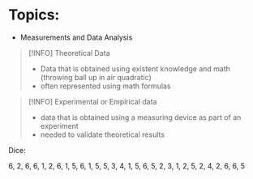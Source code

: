 # Topics:
- Measurements and Data Analysis

>[!INFO] Theoretical Data
>- Data that is obtained using existent knowledge and math (throwing ball up in air quadratic)
>- often represented using math formulas

>[!INFO] Experimental or Empirical data
>- data that is obtained using a measuring device as part of an experiment
>- needed to validate theoretical results

Dice:

6, 2, 6, 6, 1, 2, 6, 1, 5, 6,  1, 5, 5, 3, 4, 1, 5, 6, 5, 2, 3, 1, 2, 5, 2, 4, 2, 6, 6, 5